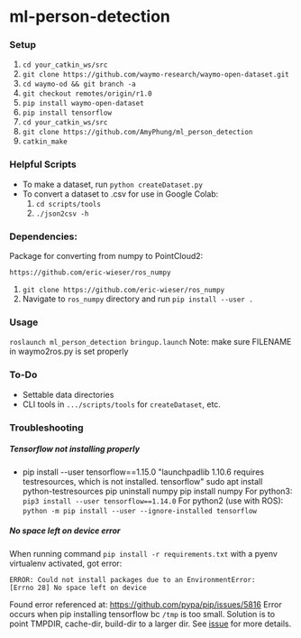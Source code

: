 # ml-person-detection

### Setup
1. `cd your_catkin_ws/src`
2. `git clone https://github.com/waymo-research/waymo-open-dataset.git`
3. `cd waymo-od && git branch -a`
4. `git checkout remotes/origin/r1.0`
5. `pip install waymo-open-dataset`
6. `pip install tensorflow`
7. `cd your_catkin_ws/src`
8. `git clone https://github.com/AmyPhung/ml_person_detection`
9. `catkin_make`

### Helpful Scripts
+ To make a dataset, run `python createDataset.py`
+ To convert a dataset to .csv for use in Google Colab:
  1. `cd scripts/tools`
  2. `./json2csv -h`

### Dependencies:
Package for converting from numpy to PointCloud2:
```
https://github.com/eric-wieser/ros_numpy
```

1. `git clone https://github.com/eric-wieser/ros_numpy`
2. Navigate to `ros_numpy` directory and run `pip install --user .`

### Usage
`roslaunch ml_person_detection bringup.launch`
Note: make sure FILENAME in waymo2ros.py is set properly


### To-Do
+ Settable data directories
+ CLI tools in `.../scripts/tools` for `createDataset`, etc.

### Troubleshooting
##### Tensorflow not installing properly
+ pip install --user tensorflow==1.15.0
"launchpadlib 1.10.6 requires testresources, which is not installed. tensorflow"
sudo apt install python-testresources
pip uninstall numpy
pip install numpy
For python3: `pip3 install --user tensorflow==1.14.0`
For python2 (use with ROS): `python -m pip install --user --ignore-installed tensorflow`

##### No space left on device error

When running command `pip install -r requirements.txt` with a pyenv
virtualenv activated, got error:
```
ERROR: Could not install packages due to an EnvironmentError:
[Errno 28] No space left on device
```

Found error referenced at: https://github.com/pypa/pip/issues/5816
Error occurs when pip installing tensorflow bc `/tmp` is too small.
Solution is to point TMPDIR, cache-dir, build-dir to a larger dir.
See [issue](https://github.com/pypa/pip/issues/5816) for more details.
